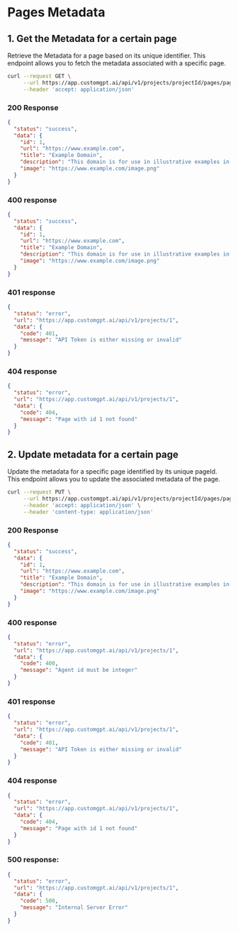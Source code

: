 # Pages Metadata

## 1. Get the Metadata for a certain page
Retrieve the Metadata for a page based on its unique identifier. This endpoint allows you to fetch the metadata associated with a specific page.

```bash
curl --request GET \
     --url https://app.customgpt.ai/api/v1/projects/projectId/pages/pageId/metadata \
     --header 'accept: application/json'
```

### 200 Response

```json
{
  "status": "success",
  "data": {
    "id": 1,
    "url": "https://www.example.com",
    "title": "Example Domain",
    "description": "This domain is for use in illustrative examples in documents. You may use this domain in literature without prior coordination or asking for permission.",
    "image": "https://www.example.com/image.png"
  }
}
```

### 400 response

```json
{
  "status": "success",
  "data": {
    "id": 1,
    "url": "https://www.example.com",
    "title": "Example Domain",
    "description": "This domain is for use in illustrative examples in documents. You may use this domain in literature without prior coordination or asking for permission.",
    "image": "https://www.example.com/image.png"
  }
}
```

### 401 response

```json
{
  "status": "error",
  "url": "https://app.customgpt.ai/api/v1/projects/1",
  "data": {
    "code": 401,
    "message": "API Token is either missing or invalid"
  }
}
```

### 404 response

```json
{
  "status": "error",
  "url": "https://app.customgpt.ai/api/v1/projects/1",
  "data": {
    "code": 404,
    "message": "Page with id 1 not found"
  }
}
```

## 2. Update metadata for a certain page

Update the metadata for a specific page identified by its unique pageId. This endpoint allows you to update the associated metadata of the page.

```bash
curl --request PUT \
     --url https://app.customgpt.ai/api/v1/projects/projectId/pages/pageId/metadata \
     --header 'accept: application/json' \
     --header 'content-type: application/json'
```

### 200 Response

```json
{
  "status": "success",
  "data": {
    "id": 1,
    "url": "https://www.example.com",
    "title": "Example Domain",
    "description": "This domain is for use in illustrative examples in documents. You may use this domain in literature without prior coordination or asking for permission.",
    "image": "https://www.example.com/image.png"
  }
}
```

### 400 response

```json
{
  "status": "error",
  "url": "https://app.customgpt.ai/api/v1/projects/1",
  "data": {
    "code": 400,
    "message": "Agent id must be integer"
  }
}
```

### 401 response

```json
{
  "status": "error",
  "url": "https://app.customgpt.ai/api/v1/projects/1",
  "data": {
    "code": 401,
    "message": "API Token is either missing or invalid"
  }
}
```

### 404 response

```json
{
  "status": "error",
  "url": "https://app.customgpt.ai/api/v1/projects/1",
  "data": {
    "code": 404,
    "message": "Page with id 1 not found"
  }
}
```

### 500 response:

```json
{
  "status": "error",
  "url": "https://app.customgpt.ai/api/v1/projects/1",
  "data": {
    "code": 500,
    "message": "Internal Server Error"
  }
}
```